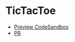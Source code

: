 # TicTacToe

* [Preview CodeSandbox](https://codesandbox.io/s/ko89p1p1yr)
* [PR](https://github.com/bogdanpashynskyi/tictactoe/compare/master...gh-pages)
